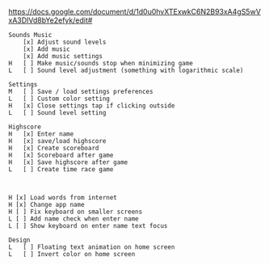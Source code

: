 

https://docs.google.com/document/d/1d0u0hvXTExwkC6N2B93xA4gS5wVxA3DIVd8bYe2efyk/edit#


    Sounds Music
        [x] Adjust sound levels
        [x] Add music
        [x] Add music settings
    H   [ ] Make music/sounds stop when minimizing game
    L   [ ] Sound level adjustment (something with logarithmic scale)

    Settings
    M   [ ] Save / load settings preferences
    L   [ ] Custom color setting
    H   [x] Close settings tap if clicking outside
    L   [ ] Sound level setting

    Highscore
    H   [x] Enter name
    H   [x] save/load highscore
    H   [x] Create scoreboard
    H   [x] Scoreboard after game
    H   [x] Save highscore after game
    L   [ ] Create time race game



    H [x] Load words from internet
    H [x] Change app name
    H [ ] Fix keyboard on smaller screens
    L [ ] Add name check when enter name
    L [ ] Show keyboard on enter name text focus

    Design
    L   [ ] Floating text animation on home screen
    L   [ ] Invert color on home screen


